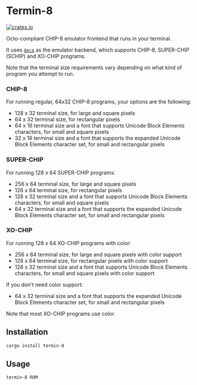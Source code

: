 Termin-8
========
[![crates.io](https://img.shields.io/crates/v/termin-8.svg)](https://crates.io/crates/termin-8)

Octo-compliant CHIP-8 emulator frontend that runs in your terminal.

It uses [`deca`](https://crates.io/crates/deca) as the emulator backend, which supports CHIP-8, SUPER-CHIP (SCHIP) and XO-CHIP programs.

Note that the terminal size requirements vary depending on what kind of program you attempt to run.

### CHIP-8

For running regular, 64x32 CHIP-8 programs, your options are the following:

* 128 x 32 terminal size, for large and square pixels
* 64 x 32 terminal size, for rectangular pixels
* 64 x 16 terminal size and a font that supports Unicode Block Elements characters, for small and square pixels
* 32 x 16 terminal size and a font that supports the expanded Unicode Block Elements character set, for small and rectangular pixels

### SUPER-CHIP

For running 128 x 64 SUPER-CHIP programs:

* 256 x 64 terminal size, for large and square pixels
* 128 x 64 terminal size, for rectangular pixels
* 128 x 32 terminal size and a font that supports Unicode Block Elements characters, for small and square pixels
* 64 x 32 terminal size and a font that supports the expanded Unicode Block Elements character set, for small and rectangular pixels

### XO-CHIP

For running 128 x 64 XO-CHIP programs with color:

* 256 x 64 terminal size, for large and square pixels with color support
* 128 x 64 terminal size, for rectangular pixels with color support
* 128 x 32 terminal size and a font that supports Unicode Block Elements characters, for small and square pixels with color support

If you don't need color support:

* 64 x 32 terminal size and a font that supports the expanded Unicode Block Elements character set, for small and rectangular pixels

Note that most XO-CHIP programs use color.

## Installation

```sh
cargo install termin-8
```

## Usage

```sh
termin-8 ROM
``` 
